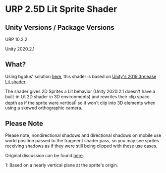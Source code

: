# URP 2.5D Lit Sprite Shader

## Unity Versions / Package Versions
URP 10.2.2

Unity 2020.2.1

## What?
Using bgolus' solution [here](https://forum.unity.com/threads/problem-solving-2d-billboard-sprites-clipping-into-3d-environment.680374/), this shader is based on [Unity's 2019.3release Lit.shader](https://github.com/Unity-Technologies/Graphics/blob/release2019.3/com.unity.render-pipelines.universal/Shaders/Lit.shader).

The shader gives 2D Sprites a Lit behavior (Unity 2020.2.1 doesn't have a built-in Lit 2D shader in 3D environments) and rewrites their clip space depth as if the sprite were vertical<sup>[1](#myfootnote1)</sup> so it won't clip into 3D elements when using a skewed orthographic camera.

## Please Note
Please note, nondirectional shadows and directional shadows on mobile use world position passed to the fragment shader pass, so you may see sprites receiving shadows as if they were still being clipped with these use cases.

Original discussion can be found [here](https://forum.unity.com/threads/2d-sprites-to-not-be-clipped-by-3d-meshes-and-have-diffused-lit-sprite-shader-look.1034572/#post-6710353).

<a name="myfootnote1">1</a>: Based on a nearly vertical plane at the sprite's origin.